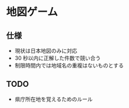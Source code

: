 # 地図ゲーム

## 仕様

- 現状は日本地図のみに対応
- 30 秒以内に正解した件数で競い合う
- 制限時間内では地域名の重複はないものとする

## TODO

- 県庁所在地を覚えるためのルール
